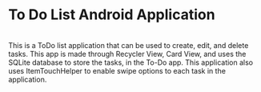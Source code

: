 # To Do List Android Application
<br>
This is a ToDo list application that can be used to create, edit, and delete
tasks. This app is made through Recycler View, Card View, and uses the SQLite database
to store the tasks, in the To-Do app. This application also uses ItemTouchHelper to enable
swipe options to each task in the application.
